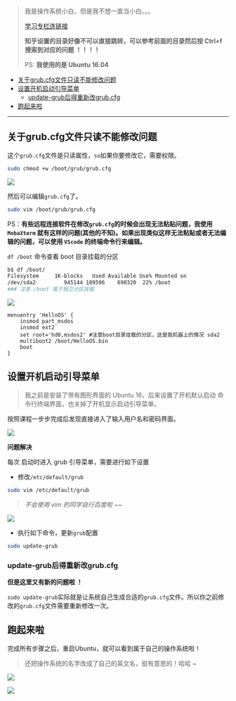 
> 我是操作系统小白，但是我不想一直当小白。。。
>
> [学习专栏连链接](https://time.geekbang.org/column/intro/100078401)
> 
> **知乎设置的目录好像不可以直接跳转，可以参考前面的目录然后按 Ctrl+f 搜索到对应的问题 ！！！！**			
> 
>  PS: **我使用的是 Ubuntu 16.04**

- [关于grub.cfg文件只读不能修改问题](#关于grubcfg文件只读不能修改问题)
- [设置开机启动引导菜单](#设置开机启动引导菜单)
  - [update-grub后得重新改grub.cfg](#update-grub后得重新改grubcfg)
- [跑起来啦](#跑起来啦)

-------

## 关于grub.cfg文件只读不能修改问题

这个`grub.cfg`文件是只读属性，`so`如果你要修改它，需要权限。

```bash
sudo chmod +w /boot/grub/grub.cfg
```

![](https://cdn.jsdelivr.net/gh/kendall-cpp/blogPic@main/寻offer总结/kendallOS04.404h7qrog7a0.png)

然后可以编辑`grub.cfg`了。

```bash
sudo vim /boot/grub/grub.cfg
```

PS：**有些远程连接软件在修改`grub.cfg`的时候会出现无法粘贴问题，我使用`MobaXterm`  就有这样的问题(其他的不知)。如果出现类似这样无法粘贴或者无法编辑的问题，可以使用 `VScode` 的终端命令行来编辑。**

`df /boot` 命令查看 boot 目录挂载的分区

```sh
b$ df /boot/
Filesystem     1K-blocks   Used Available Use% Mounted on
/dev/sda2         945144 189596    690320  22% /boot
### 注意 /boot 属于独立分区挂载
```

![](https://cdn.jsdelivr.net/gh/kendall-cpp/blogPic@main/寻offer总结/kendallOS05.5pttqo0hb900.png)


```
menuentry 'HelloOS' {
    insmod part_msdos
    insmod ext2
    set root='hd0,msdos2' #注意boot目录挂载的分区，这是我机器上的情况 sda2
    multiboot2 /boot/HelloOS.bin
    boot
}
```


## 设置开机启动引导菜单

> 我之前是安装了带有图形界面的 Ubuntu 16，后来设置了开机默认启动 命令行终端界面，也关掉了开机显示启动引导菜单。

按照课程一步步完成后发现直接进入了输入用户名和密码界面。

![](https://cdn.jsdelivr.net/gh/kendall-cpp/blogPic@main/寻offer总结/开机引导菜单.1ex0sbzuofts.png)


**问题解决**

每次 启动时进入 grub 引导菜单，需要进行如下设置

- 修改`/etc/default/grub`

```bash
sudo vim /etc/default/grub
```

> *不会使用 vim 的同学自行百度啦 ~~*

![](https://cdn.jsdelivr.net/gh/kendall-cpp/blogPic@main/寻offer总结/kendallOS03.14acwon39g7.png)

- 执行如下命令，更新`grub`配置

```bash
sudo update-grub
```

### update-grub后得重新改grub.cfg

**但是这里又有新的问题啦 ！**

`sudo update-grub`实际就是让系统自己生成合适的`grub.cfg`文件。所以你之前修改的`grub.cfg`文件需要重新修改一次。

## 跑起来啦

完成所有步骤之后，重启Ubuntu，就可以看到属于自己的操作系统啦！

> 还把操作系统的名字改成了自己的英文名，挺有意思的！哈哈 ~

![](https://cdn.jsdelivr.net/gh/kendall-cpp/blogPic@main/寻offer总结/kendallOS01.zeqbbl5lkqo.jpg)

![](https://cdn.jsdelivr.net/gh/kendall-cpp/blogPic@main/寻offer总结/kendallOS02.t4urh2mutmo.png)

